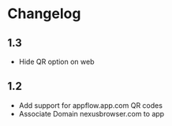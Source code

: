 # Changelog

## 1.3
- Hide QR option on web

## 1.2
- Add support for appflow.app.com QR codes
- Associate Domain nexusbrowser.com to app
